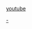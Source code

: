 
[youtube](https://www.youtube.com/watch?v=GAel_qRfKx8)

[-](https://book.douban.com/review/8596420/)
